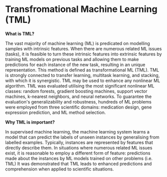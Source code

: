 # Transfromational Machine Learning (TML)

**What is TML?** 

The vast majority of machine learning (ML) is predicated on modelling samples with intrinsic features. When there are numerous related ML issues (tasks), it is feasible to turn these intrinsic features into extrinsic features by training ML models on previous tasks and allowing them to make predictions for each instance of the new task, resulting in an unique representation. This method is defined  as transformational ML (TML). TML is strongly connected to transfer learning, multitask learning, and stacking, with which it is synergistic. TML may be used to enhance any nonlinear ML algorithm. TML was evaluated utilising the most significant nonlinear ML classes: random forests, gradient boosting machines, support vector machines, k-nearest neighbors, and neural networks. To guarantee the evaluation's generalizability and robustness, hundreds of ML problems were employed from three scientific domains: medication design, gene expression prediction, and ML method selection.

**Why TML is important?** 

In supervised machine learning, the machine learning system learns a model that can predict the labels of unseen instances by generalising from labelled examples. Typically, instances are represented by features that directly describe them. In situations where numerous related ML issues exist, it is reasonable to employ a different form of feature: predictions made about the instances by ML models trained on other problems (i.e. TML)  It was demonstrated that TML leads to enhanced predictions and comprehension when applied to scientific situations.

